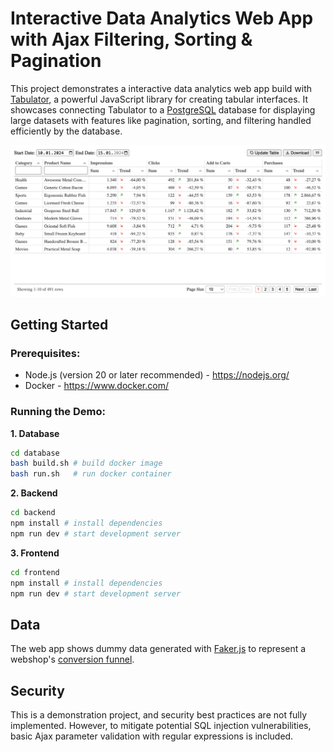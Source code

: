 # Interactive Data Analytics Web App with Ajax Filtering, Sorting & Pagination

This project demonstrates a interactive data analytics web app build with [Tabulator](https://github.com/olifolkerd/tabulator), a powerful JavaScript library for creating tabular interfaces. It showcases connecting Tabulator to a [PostgreSQL](https://github.com/postgres/postgres) database for displaying large datasets with features like pagination, sorting, and filtering handled efficiently by the database.

![Demo Screenshot](screenshot.png)

## Getting Started
### Prerequisites:
* Node.js (version 20 or later recommended) - https://nodejs.org/
* Docker - https://www.docker.com/

### Running the Demo:

**1. Database**

```bash
cd database
bash build.sh # build docker image
bash run.sh   # run docker container
```

**2. Backend**

```bash
cd backend
npm install # install dependencies
npm run dev # start development server
```

**3. Frontend**

```bash
cd frontend
npm install # install dependencies
npm run dev # start development server
```

## Data
The web app shows dummy data generated with [Faker.js](https://github.com/faker-js/faker) to represent a webshop's [conversion funnel](https://en.wikipedia.org/wiki/Purchase_funnel).

## Security
This is a demonstration project, and security best practices are not fully implemented. However, to mitigate potential SQL injection vulnerabilities, basic Ajax parameter validation with regular expressions is included.
